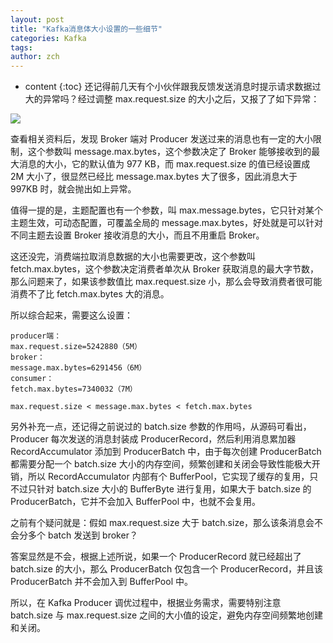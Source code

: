 ```yaml
---
layout: post
title: "Kafka消息体大小设置的一些细节"
categories: Kafka
tags: 
author: zch
---
```


* content
{:toc}
还记得前几天有个小伙伴跟我反馈发送消息时提示请求数据过大的异常吗？经过调整 max.request.size 的大小之后，又报了了如下异常：

![](https://raw.githubusercontent.com/objcoding/objcoding.github.io/master/images/kafka_3.png)







查看相关资料后，发现 Broker 端对 Producer 发送过来的消息也有一定的大小限制，这个参数叫 message.max.bytes，这个参数决定了 Broker 能够接收到的最大消息的大小，它的默认值为 977 KB，而 max.request.size 的值已经设置成 2M 大小了，很显然已经比 message.max.bytes 大了很多，因此消息大于 997KB 时，就会抛出如上异常。 

值得一提的是，主题配置也有一个参数，叫 max.message.bytes，它只针对某个主题生效，可动态配置，可覆盖全局的 message.max.bytes，好处就是可以针对不同主题去设置 Broker 接收消息的大小，而且不用重启 Broker。

这还没完，消费端拉取消息数据的大小也需要更改，这个参数叫 fetch.max.bytes，这个参数决定消费者单次从 Broker 获取消息的最大字节数，那么问题来了，如果该参数值比 max.request.size 小，那么会导致消费者很可能消费不了比 fetch.max.bytes 大的消息。

所以综合起来，需要这么设置：
```
producer端：
max.request.size=5242880（5M）
broker：
message.max.bytes=6291456（6M）
consumer：
fetch.max.bytes=7340032（7M）

max.request.size < message.max.bytes < fetch.max.bytes
```



另外补充一点，还记得之前说过的 batch.size 参数的作用吗，从源码可看出，Producer 每次发送的消息封装成 ProducerRecord，然后利用消息累加器 RecordAccumulator 添加到 ProducerBatch 中，由于每次创建 ProducerBatch 都需要分配一个 batch.size 大小的内存空间，频繁创建和关闭会导致性能极大开销，所以 RecordAccumulator 内部有个 BufferPool，它实现了缓存的复用，只不过只针对 batch.size 大小的 BufferByte 进行复用，如果大于 batch.size 的 ProducerBatch，它并不会加入 BufferPool 中，也就不会复用。

之前有个疑问就是：假如 max.request.size 大于 batch.size，那么该条消息会不会分多个 batch 发送到 broker？

答案显然是不会，根据上述所说，如果一个 ProducerRecord 就已经超出了  batch.size 的大小，那么 ProducerBatch 仅包含一个 ProducerRecord，并且该 ProducerBatch 并不会加入到 BufferPool 中。

所以，在 Kafka Producer 调优过程中，根据业务需求，需要特别注意 batch.size 与 max.request.size 之间的大小值的设定，避免内存空间频繁地创建和关闭。